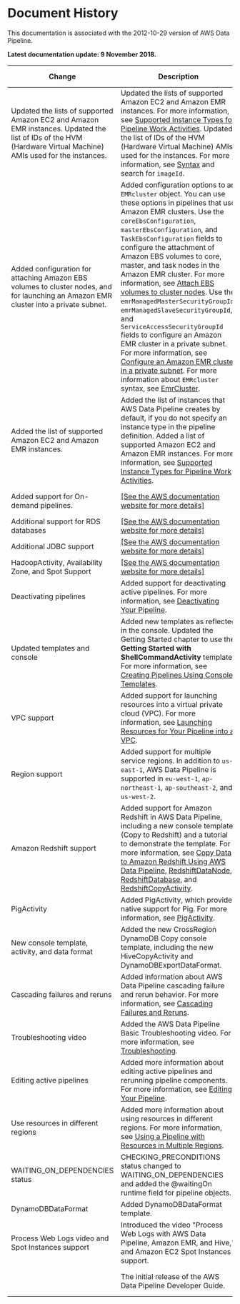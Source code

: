# Document History<a name="DocHistory"></a>

This documentation is associated with the 2012\-10\-29 version of AWS Data Pipeline\.

 **Latest documentation update: 9 November 2018\.** 


| Change | Description | Release Date | 
| --- | --- | --- | 
|  Updated the lists of supported Amazon EC2 and Amazon EMR instances\.  Updated the list of IDs of the HVM \(Hardware Virtual Machine\) AMIs used for the instances\.  |  Updated the lists of supported Amazon EC2 and Amazon EMR instances\. For more information, see [Supported Instance Types for Pipeline Work Activities](dp-supported-instance-types.md)\. Updated the list of IDs of the HVM \(Hardware Virtual Machine\) AMIs used for the instances\. For more information, see [Syntax](dp-object-ec2resource.md#ec2resource-syntax) and search for `imageId`\.  | 9 November 2018 | 
| Added configuration for attaching Amazon EBS volumes to cluster nodes, and for launching an Amazon EMR cluster into a private subnet\. |  Added configuration options to an `EMRcluster` object\. You can use these options in pipelines that use Amazon EMR clusters\.  Use the `coreEbsConfiguration`, `masterEbsConfiguration`, and `TaskEbsConfiguration` fields to configure the attachment of Amazon EBS volumes to core, master, and task nodes in the Amazon EMR cluster\. For more information, see [Attach EBS volumes to cluster nodes](emrcluster-example-ebs.md)\. Use the `emrManagedMasterSecurityGroupId`, `emrManagedSlaveSecurityGroupId`, and `ServiceAccessSecurityGroupId` fields to configure an Amazon EMR cluster in a private subnet\. For more information, see [Configure an Amazon EMR cluster in a private subnet](emrcluster-example-private-subnet.md)\.  For more information about `EMRcluster` syntax, see [EmrCluster](dp-object-emrcluster.md)\.  | 19 April 2018 | 
| Added the list of supported Amazon EC2 and Amazon EMR instances\. |  Added the list of instances that AWS Data Pipeline creates by default, if you do not specify an instance type in the pipeline definition\. Added a list of supported Amazon EC2 and Amazon EMR instances\. For more information, see [Supported Instance Types for Pipeline Work Activities](dp-supported-instance-types.md)\.  | 22 March 2018 | 
| Added support for On\-demand pipelines\. |  [\[See the AWS documentation website for more details\]](http://docs.aws.amazon.com/datapipeline/latest/DeveloperGuide/DocHistory.html)  | 22 February 2016 | 
| Additional support for RDS databases |  [\[See the AWS documentation website for more details\]](http://docs.aws.amazon.com/datapipeline/latest/DeveloperGuide/DocHistory.html)  | 17 August 2015 | 
| Additional JDBC support |  [\[See the AWS documentation website for more details\]](http://docs.aws.amazon.com/datapipeline/latest/DeveloperGuide/DocHistory.html)  | 7 July 2015 | 
| HadoopActivity, Availability Zone, and Spot Support |  [\[See the AWS documentation website for more details\]](http://docs.aws.amazon.com/datapipeline/latest/DeveloperGuide/DocHistory.html)  | 1 June 2015 | 
| Deactivating pipelines |  Added support for deactivating active pipelines\. For more information, see [Deactivating Your Pipeline](dp-deactivate-pipeline.md)\.  | 7 April 2015 | 
| Updated templates and console |  Added new templates as reflected in the console\. Updated the Getting Started chapter to use the **Getting Started with ShellCommandActivity** template\. For more information, see [Creating Pipelines Using Console Templates](dp-console-templates.md)\.  | 25 November 2014 | 
| VPC support |  Added support for launching resources into a virtual private cloud \(VPC\)\. For more information, see [Launching Resources for Your Pipeline into a VPC](dp-resources-vpc.md)\.  | 12 March 2014 | 
| Region support |  Added support for multiple service regions\. In addition to `us-east-1`, AWS Data Pipeline is supported in `eu-west-1`, `ap-northeast-1`, `ap-southeast-2`, and `us-west-2`\.  | 20 February 2014 | 
| Amazon Redshift support |  Added support for Amazon Redshift in AWS Data Pipeline, including a new console template \(Copy to Redshift\) and a tutorial to demonstrate the template\. For more information, see [Copy Data to Amazon Redshift Using AWS Data Pipeline](dp-copydata-redshift.md), [RedshiftDataNode](dp-object-redshiftdatanode.md), [RedshiftDatabase](dp-object-redshiftdatabase.md), and [RedshiftCopyActivity](dp-object-redshiftcopyactivity.md)\.  | 6 November 2013 | 
| PigActivity |  Added PigActivity, which provides native support for Pig\. For more information, see [PigActivity](dp-object-pigactivity.md)\.  | 15 October 2013 | 
| New console template, activity, and data format |  Added the new CrossRegion DynamoDB Copy console template, including the new HiveCopyActivity and DynamoDBExportDataFormat\.  | 21 August 2013 | 
| Cascading failures and reruns |  Added information about AWS Data Pipeline cascading failure and rerun behavior\. For more information, see [Cascading Failures and Reruns](dp-manage-cascade-failandrerun.md)\.   | 8 August 2013 | 
| Troubleshooting video |  Added the AWS Data Pipeline Basic Troubleshooting video\. For more information, see [Troubleshooting](dp-troubleshooting.md)\.   | 17 July 2013 | 
| Editing active pipelines |  Added more information about editing active pipelines and rerunning pipeline components\. For more information, see [Editing Your Pipeline](dp-manage-pipeline-modify-console.md)\.   | 17 July 2013 | 
| Use resources in different regions |  Added more information about using resources in different regions\. For more information, see [Using a Pipeline with Resources in Multiple Regions](dp-manage-region.md)\.   | 17 June 2013 | 
| WAITING\_ON\_DEPENDENCIES status |  CHECKING\_PRECONDITIONS status changed to WAITING\_ON\_DEPENDENCIES and added the @waitingOn runtime field for pipeline objects\.  | 20 May 2013 | 
| DynamoDBDataFormat |  Added DynamoDBDataFormat template\.  | 23 April 2013 | 
| Process Web Logs video and Spot Instances support |  Introduced the video "Process Web Logs with AWS Data Pipeline, Amazon EMR, and Hive," and Amazon EC2 Spot Instances support\.  | 21 February 2013 | 
|  |  The initial release of the AWS Data Pipeline Developer Guide\.   | 20 December 2012 | 